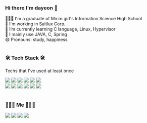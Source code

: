### Hi there I'm dayeon 👋

👩🏻‍🎓 I'm a graduate of Mirim girl's Information Science High School <br>
🏢 I'm working in Saltlux Corp. <br>
🌱 I’m currently learning C language, Linux, Hypervisor <br>
📃 I mainly use JAVA, C, Spring <br>
😄 Pronouns: study, happiness <br> <br>

### 🛠 Tech Stack 🛠
Techs that I've used at least once

<img src="https://img.shields.io/badge/Java-007396?style=flat-square&logo=java&logoColor=white"/></a>
<img src="https://img.shields.io/badge/c-A8B9CC?style=flat-square&logo=c&logoColor=white"/></a>       <img src="https://img.shields.io/badge/c++-00599C?style=flat-square&logo=c%2B%2B&logoColor=white"/></a> 
<img src="https://img.shields.io/badge/C Sharp-239120?style=flat-square&logo=C-Sharp&logoColor=white"/></a>
<img src="https://img.shields.io/badge/Python-3766AB?style=flat-square&logo=Python&logoColor=white"/></a>
<img src="https://img.shields.io/badge/Html5-E34F26?style=flat-square&logo=html5&logoColor=white"/></a>  
<img src="https://img.shields.io/badge/Javascript-F7DF1E?style=flat-square&logo=javascript&logoColor=white"/></a>
<img src="https://img.shields.io/badge/css3-1572B6?style=flat-square&logo=css3&logoColor=white"/></a> 
<img src="https://img.shields.io/badge/php-777BB4?style=flat-square&logo=php&logoColor=white"/></a> 
<img src="https://img.shields.io/badge/Spring-6DB33F?style=flat-square&logo=spring&logoColor=white"/></a> 
<img src="https://img.shields.io/badge/Mysql-4479A1?style=flat-square&logo=mysql&logoColor=white"/></a> 
<img src="https://img.shields.io/badge/Unity-000000?style=flat-square&logo=Unity&logoColor=white"/></a>
<br><br>

### 👩🏻‍💻 Me 👩🏻‍💻
<a href="https://www.facebook.com/profile.php?id=100010842941098"><img src="https://img.shields.io/badge/Facebook-1877F2?style=flat-square&logo=Facebook&logoColor=white&link=https://www.facebook.com/profile.php?id=100010842941098"/></a>
<a href="https://www.instagram.com/da__yeon_.__/"><img src="https://img.shields.io/badge/Instagram-E4405F?style=flat-square&logo=instagram&logoColor=white&link=https://www.instagram.com/da__yeon_.__/"/></a>
<a href=""><img src="https://img.shields.io/badge/Gmail-D14836?style=flat-square&logo=Gmail&logoColor=white&link="/></a>
<a href="https://dayomi02.tistory.com/"><img src="https://img.shields.io/badge/Tistory-FF5722?style=flat-square&logo=Tistory&logoColor=white&link=https://dayomi02.tistory.com/"/></a>
